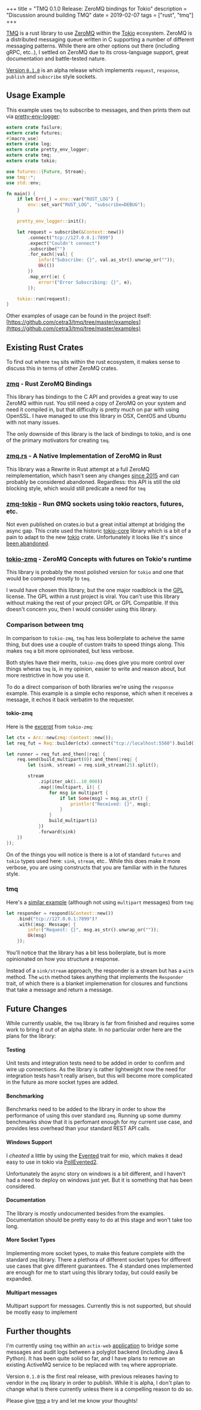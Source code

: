 +++
title = "TMQ 0.1.0 Release: ZeroMQ bindings for Tokio"
description = "Discussion around building TMQ"
date = 2019-02-07
tags = ["rust", "tmq"]
+++

[TMQ](https://github.com/cetra3/tmq) is a rust library to use [ZeroMQ](http://zeromq.org/) within the [Tokio](https://tokio.rs/) ecosystem.  ZeroMQ is a distributed messaging queue written in C supporting a number of different messaging patterns.  While there are other options out there (including gRPC, etc..), I settled on ZeroMQ due to its cross-language support, great documentation and battle-tested nature.

[Version `0.1.0`](https://crates.io/crates/tmq/0.1.0) is an alpha release which implements `request`, `response`, `publish` and `subscribe` style sockets.


## Usage Example

This example uses `tmq` to subscribe to messages, and then prints them out via [pretty-env-logger](https://github.com/seanmonstar/pretty-env-logger):

```rust
extern crate failure;
extern crate futures;
#[macro_use]
extern crate log;
extern crate pretty_env_logger;
extern crate tmq;
extern crate tokio;

use futures::{Future, Stream};
use tmq::*;
use std::env;

fn main() {
    if let Err(_) = env::var("RUST_LOG") {
        env::set_var("RUST_LOG", "subscribe=DEBUG");
    }

    pretty_env_logger::init();

    let request = subscribe(&Context::new())
        .connect("tcp://127.0.0.1:7899")
        .expect("Couldn't connect")
        .subscribe("")
        .for_each(|val| {
            info!("Subscribe: {}", val.as_str().unwrap_or(""));
            Ok(())
        })
        .map_err(|e| {
            error!("Error Subscribing: {}", e);
        });

    tokio::run(request);
}
```

Other examples of usage can be found in the project itself: [https://github.com/cetra3/tmq/tree/master/examples](https://github.com/cetra3/tmq/tree/master/examples)

## Existing Rust Crates

To find out where `tmq` sits within the rust ecosystem, it makes sense to discuss this in terms of other ZeroMQ crates.

### [zmq](https://crates.io/crates/zmq) - Rust ZeroMQ Bindings

This library has bindings to the C API and provides a great way to use ZeroMQ within rust.  You still need a copy of ZeroMQ on your system and need it compiled in, but that difficulty is pretty much on par with using OpenSSL.  I have managed to use this library in OSX, CentOS and Ubuntu with not many issues.

The only downside of this library is the lack of bindings to tokio, and is one of the primary motivators for creating `tmq`.

### [zmq.rs](https://github.com/zeromq/zmq.rs) - A Native Implementation of ZeroMQ in Rust

This library was a Rewrite in Rust attempt at a full ZeroMQ reimplementation, which hasn't seen any changes [since 2015](https://github.com/zeromq/zmq.rs/commits/master) and can probably be considered abandoned.  Regardless: this API is still the old blocking style, which would still predicate a need for `tmq`

### [zmq-tokio](https://github.com/rotty/zmq-tokio) - Run ØMQ sockets using tokio reactors, futures, etc.

Not even published on crates.io but a great initial attempt at bridging the async gap.  This crate used the historic [tokio-core](https://github.com/tokio-rs/tokio-core) library which is a bit of a pain to adapt to the new [tokio](https://github.com/tokio-rs/tokio) crate.  Unfortunately it looks like it's since [been abandoned](https://github.com/rotty/zmq-tokio/pull/7).

### [tokio-zmq](https://crates.io/crates/tokio-zmq) - ZeroMQ Concepts with futures on Tokio's runtime

This library is probably the most polished version for `tokio` and one that would be compared mostly to `tmq`.

I would have chosen this library, but the one major roadblock is the [GPL](https://www.gnu.org/licenses/gpl-3.0.en.html) license.  The GPL within a rust project is viral.  You can't use this library without making the rest of your project GPL or GPL Compatible. If this doesn't concern you, then I would consider using this library.

### Comparison between tmq

In comparison to `tokio-zmq`, `tmq` has less boilerplate to acheive the same thing, but does use a couple of custom traits to speed things along.  This makes `tmq` a bit more opinionated, but less verbose.

Both styles have their merits, `tokio-zmq` does give you more control over things wheras `tmq` is, in my opinion, easier to write and reason about, but more restrictive in how you use it.

To do a direct comparison of both libraries we're using the `response` example.  This example is a simple echo response, which when it receives a message, it echos it back verbatim to the requester.

#### tokio-zmq

Here is the [excerpt](https://git.asonix.dog/asonix/async-zmq/src/branch/development/tokio-zmq/examples) from `tokio-zmq`:

```rust
let ctx = Arc::new(zmq::Context::new());
let req_fut = Req::builder(ctx).connect("tcp://localhost:5560").build();

let runner = req_fut.and_then(|req| {
    req.send(build_multipart(0)).and_then(|req| {
        let (sink, stream) = req.sink_stream(25).split();

        stream
            .zip(iter_ok(1..10_000))
            .map(|(multipart, i)| {
                for msg in multipart {
                    if let Some(msg) = msg.as_str() {
                        println!("Received: {}", msg);
                    }
                }
                build_multipart(i)
            })
            .forward(sink)
    })
});
```

On of the things you will notice is there is a lot of standard `futures` and `tokio` types used here: `sink`, `stream`, etc..  While this does make it more verbose, you are using constructs that you are familiar with in the futures style.

### tmq

Here's a [similar example](https://github.com/cetra3/tmq/blob/master/examples/response.rs) (although not using `multipart` messages) from `tmq`:

```rust
let responder = respond(&Context::new())
    .bind("tcp://127.0.0.1:7899")?
    .with(|msg: Message| {
        info!("Request: {}", msg.as_str().unwrap_or(""));
        Ok(msg)
    });
```

You'll notice that the library has a bit less boilerplate, but is more opinionated on how you structure a response.

Instead of a `sink/stream` approach, the responder is a stream but has a `with` method.  The `with` method takes anything that implements the `Responder` trait, of which there is a blanket implemenation for closures and functions that take a message and return a message.

## Future Changes

While currently usable, the `tmq` library is far from finished and requires some work to bring it out of an alpha state.  In no particular order here are the plans for the library:

#### Testing

Unit tests and integration tests need to be added in order to confirm and wire up connections.  As the library is rather lightweight now the need for integration tests hasn't really arisen, but this will become more complicated in the future as more socket types are added.

#### Benchmarking

Benchmarks need to be added to the library in order to show the performance of using this over standard `zmq`.  Running up some dummy benchmarks show that it is perfomant enough for my current use case, and provides less overhead than your standard REST API calls.

#### Windows Support

I *cheated* a little by using the [Evented](https://docs.rs/mio/0.6.16/mio/event/trait.Evented.html) trait for mio, which makes it dead easy to use in tokio via [PollEvented2](https://docs.rs/tokio/0.1.15/tokio/reactor/struct.PollEvented2.html).

Unfortunately the async story on windows is a bit different, and I haven't had a need to deploy on windows just yet.  But it is something that has been considered.

#### Documentation

The library is mostly undocumented besides from the examples.  Documentation should be pretty easy to do at this stage and won't take too long.

#### More Socket Types

Implementing more socket types, to make this feature complete with the standard `zmq` library.  There a plethora of different socket types for different use cases that give different guarantees.  The 4 standard ones implemented are enough for me to start using this library today, but could easily be expanded.

#### Multipart messages

Multipart support for messages.  Currently this is not supported, but should be mostly easy to implement

## Further thoughts

I'm currently using `tmq` within an `actix-web` [application](https://www.schoolbench.com.au/) to bridge some messages and audit logs between a polyglot backend (including Java & Python).  It has been quite solid so far, and I have plans to remove an existing ActiveMQ service to be replaced with `tmq` where appropriate.

Version `0.1.0` is the first real release, with previous releases having to vendor in the `zmq` library in order to publish.   While it is alpha, I don't plan to change what is there currently unless there is a compelling reason to do so.

Please give [tmq](https://crates.io/crates/tmq) a try and let me know your thoughts!

